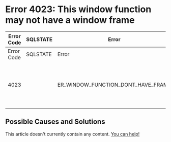 
# Error 4023: This window function may not have a window frame


| Error Code | SQLSTATE | Error | Description |
| --- | --- | --- | --- |
| Error Code | SQLSTATE | Error | Description |
| 4023 |  | ER_WINDOW_FUNCTION_DONT_HAVE_FRAME | This window function may not have a window frame |




## Possible Causes and Solutions


This article doesn't currently contain any content. [You can help!](/en/writing-and-editing-knowledge-base-articles/)

